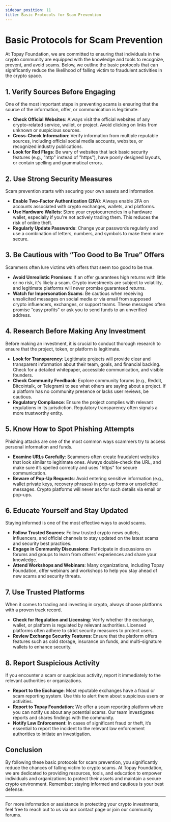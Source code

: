 ```yaml
---
sidebar_position: 11
title: Basic Protocols for Scam Prevention
---
```


# Basic Protocols for Scam Prevention

At Topay Foundation, we are committed to ensuring that individuals in the crypto community are equipped with the knowledge and tools to recognize, prevent, and avoid scams. Below, we outline the basic protocols that can significantly reduce the likelihood of falling victim to fraudulent activities in the crypto space.

## 1. **Verify Sources Before Engaging**
One of the most important steps in preventing scams is ensuring that the source of the information, offer, or communication is legitimate.

- **Check Official Websites**: Always visit the official websites of any crypto-related service, wallet, or project. Avoid clicking on links from unknown or suspicious sources.
- **Cross-Check Information**: Verify information from multiple reputable sources, including official social media accounts, websites, or recognized industry publications.
- **Look for Red Flags**: Be wary of websites that lack basic security features (e.g., "http" instead of "https"), have poorly designed layouts, or contain spelling and grammatical errors.

## 2. **Use Strong Security Measures**
Scam prevention starts with securing your own assets and information.

- **Enable Two-Factor Authentication (2FA)**: Always enable 2FA on accounts associated with crypto exchanges, wallets, and platforms.
- **Use Hardware Wallets**: Store your cryptocurrencies in a hardware wallet, especially if you're not actively trading them. This reduces the risk of online theft.
- **Regularly Update Passwords**: Change your passwords regularly and use a combination of letters, numbers, and symbols to make them more secure.

## 3. **Be Cautious with “Too Good to Be True” Offers**
Scammers often lure victims with offers that seem too good to be true. 

- **Avoid Unrealistic Promises**: If an offer guarantees high returns with little or no risk, it's likely a scam. Crypto investments are subject to volatility, and legitimate platforms will never promise guaranteed returns.
- **Watch for Impersonation Scams**: Be cautious when receiving unsolicited messages on social media or via email from supposed crypto influencers, exchanges, or support teams. These messages often promise “easy profits” or ask you to send funds to an unverified address.

## 4. **Research Before Making Any Investment**
Before making an investment, it is crucial to conduct thorough research to ensure that the project, token, or platform is legitimate.

- **Look for Transparency**: Legitimate projects will provide clear and transparent information about their team, goals, and financial backing. Check for a detailed whitepaper, accessible communication, and visible founders.
- **Check Community Feedback**: Explore community forums (e.g., Reddit, Bitcointalk, or Telegram) to see what others are saying about a project. If a platform has no community presence or lacks user reviews, be cautious.
- **Regulatory Compliance**: Ensure the project complies with relevant regulations in its jurisdiction. Regulatory transparency often signals a more trustworthy entity.

## 5. **Know How to Spot Phishing Attempts**
Phishing attacks are one of the most common ways scammers try to access personal information and funds.

- **Examine URLs Carefully**: Scammers often create fraudulent websites that look similar to legitimate ones. Always double-check the URL, and make sure it’s spelled correctly and uses "https" for secure communication.
- **Beware of Pop-Up Requests**: Avoid entering sensitive information (e.g., wallet private keys, recovery phrases) in pop-up forms or unsolicited messages. Crypto platforms will never ask for such details via email or pop-ups.

## 6. **Educate Yourself and Stay Updated**
Staying informed is one of the most effective ways to avoid scams.

- **Follow Trusted Sources**: Follow trusted crypto news outlets, influencers, and official channels to stay updated on the latest scams and security best practices.
- **Engage in Community Discussions**: Participate in discussions on forums and groups to learn from others’ experiences and share your knowledge.
- **Attend Workshops and Webinars**: Many organizations, including Topay Foundation, offer webinars and workshops to help you stay ahead of new scams and security threats.

## 7. **Use Trusted Platforms**
When it comes to trading and investing in crypto, always choose platforms with a proven track record.

- **Check for Regulation and Licensing**: Verify whether the exchange, wallet, or platform is regulated by relevant authorities. Licensed platforms often adhere to strict security measures to protect users.
- **Review Exchange Security Features**: Ensure that the platform offers features such as cold storage, insurance on funds, and multi-signature wallets to enhance security.

## 8. **Report Suspicious Activity**
If you encounter a scam or suspicious activity, report it immediately to the relevant authorities or organizations.

- **Report to the Exchange**: Most reputable exchanges have a fraud or scam reporting system. Use this to alert them about suspicious users or activities.
- **Report to Topay Foundation**: We offer a scam reporting platform where you can notify us about any potential scams. Our team investigates reports and shares findings with the community.
- **Notify Law Enforcement**: In cases of significant fraud or theft, it’s essential to report the incident to the relevant law enforcement authorities to initiate an investigation.

## Conclusion
By following these basic protocols for scam prevention, you significantly reduce the chances of falling victim to crypto scams. At Topay Foundation, we are dedicated to providing resources, tools, and education to empower individuals and organizations to protect their assets and maintain a secure crypto environment. Remember: staying informed and cautious is your best defense.

---

For more information or assistance in protecting your crypto investments, feel free to reach out to us via our contact page or join our community forums.
